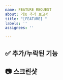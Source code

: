 ```yaml
---
name: FEATURE REQUEST
about: 기능 추가 보고서
title: "[FEATURE] "
labels: ''
assignees: ''

---
```


## **✅ 추가/누락된 기능**

## **📷 스크린샷**

